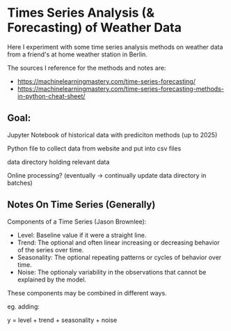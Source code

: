 # Times Series Analysis (& Forecasting) of Weather Data

Here I experiment with some time series analysis methods on weather data from a friend's at home weather station in Berlin.

The sources I reference for the methods and notes are:
- https://machinelearningmastery.com/time-series-forecasting/
- https://machinelearningmastery.com/time-series-forecasting-methods-in-python-cheat-sheet/


## Goal:

Jupyter Notebook of historical data with prediciton methods (up to 2025)

Python file to collect data from website and put into csv files

data directory holding relevant data

Online processing? (eventually -> continually update data directory in batches)


## Notes On Time Series (Generally)

Components of a Time Series (Jason Brownlee):
- Level: Baseline value if it were a straight line.
- Trend: The optional and often linear increasing or decreasing behavior of the series over time.
- Seasonality: The optional repeating patterns or cycles of behavior over time.
- Noise: The optionaly variability in the observations that cannot be explained by the model.

These components may be combined in different ways.

eg. adding:

y = level + trend + seasonality + noise

